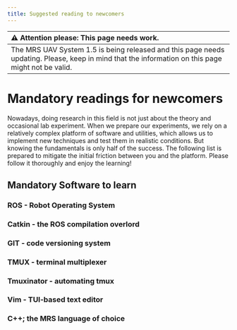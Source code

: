 ```yaml
---
title: Suggested reading to newcomers
---
```


| :warning: **Attention please: This page needs work.**                                                                                             |
| :---                                                                                                                                              |
| The MRS UAV System 1.5 is being released and this page needs updating. Please, keep in mind that the information on this page might not be valid. |

# Mandatory readings for newcomers

Nowadays, doing research in this field is not just about the theory and occasional lab experiment.
When we prepare our experiments, we rely on a relatively complex platform of software and utilities, which allows us to implement new techniques and test them in realistic conditions.
But knowing the fundamentals is only half of the success.
The following list is prepared to mitigate the initial friction between you and the platform.
Please follow it thoroughly and enjoy the learning!

## Mandatory Software to learn

### ROS - Robot Operating System


### Catkin - the ROS compilation overlord


### GIT - code versioning system


### TMUX - terminal multiplexer

### Tmuxinator - automating tmux


### Vim - TUI-based text editor


### C++; the MRS language of choice


